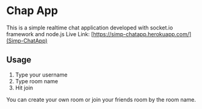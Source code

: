 # Chap App
This is a simple realtime chat application developed with socket.io framework and node.js
Live Link: [https://simp-chatapp.herokuapp.com/](Simp-ChatApp)

## Usage

 1. Type your username
 2. Type room name
 3. Hit join

You can create your own room or join your friends room by the room name.